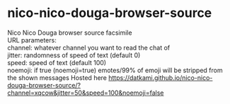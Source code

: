 # nico-nico-douga-browser-source
Nico Nico Douga browser source facsimile  
URL parameters:  
channel: whatever channel you want to read the chat of  
jitter: randomness of speed of text (default 0)  
speed: speed of text (default 100)  
noemoji: if true (noemoji=true) emotes/99% of emoji will be stripped from the shown messages
Hosted here https://datkami.github.io/nico-nico-douga-browser-source/?channel=xqcow&jitter=50&speed=100&noemoji=false
